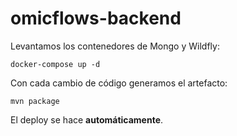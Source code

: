 # omicflows-backend

Levantamos los contenedores de Mongo y Wildfly:

    docker-compose up -d

Con cada cambio de código generamos el artefacto:

    mvn package 

El deploy se hace **automáticamente**.

